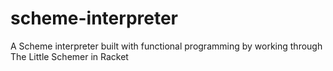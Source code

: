 # scheme-interpreter
A Scheme interpreter built with functional programming by working through The Little Schemer in Racket
